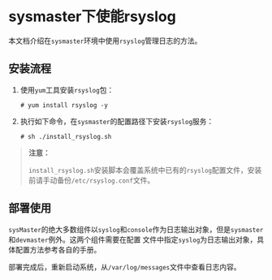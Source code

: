 # sysmaster下使能rsyslog

本文档介绍在`sysmaster`环境中使用`rsyslog`管理日志的方法。

## 安装流程

1. 使用`yum`工具安装`rsyslog`包：

    ```shell
    # yum install rsyslog -y
    ```

2. 执行如下命令，在`sysmaster`的配置路径下安装`rsyslog`服务：

    ```shell
    # sh ./install_rsyslog.sh
    ```

> **注意：**
>
> `install_rsyslog.sh`安装脚本会覆盖系统中已有的`rsyslog`配置文件，安装前请手动备份`/etc/rsyslog.conf`文件。
>

## 部署使用

`sysMaster`的绝大多数组件以`syslog`和`console`作为日志输出对象，但是`sysmaster`和`devmaster`例外。这两个组件需要在配置
文件中指定`syslog`为日志输出对象，具体配置方法参考各自的手册。

部署完成后，重新启动系统，从`/var/log/messages`文件中查看日志内容。
